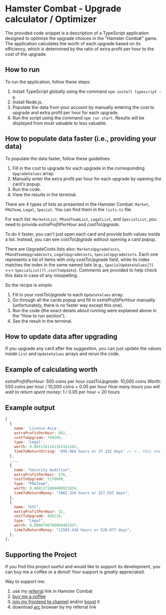 # Hamster Combat - Upgrade calculator / Optimizer

The provided code snippet is a description of a TypeScript application designed to optimize the upgrade choices in the "Hamster Combat" game. The application calculates the worth of each upgrade based on its efficiency, which is determined by the ratio of extra profit per hour to the cost of the upgrade.

## How to run

To run the application, follow these steps:

1. Install TypeScript globally using the command `npm install typescript -g`.
2. Install Node.js.
3. Populate the data from your account by manually entering the cost to upgrade and extra profit per hour for each upgrade.
4. Run the script using the command `npm run start`. Results will be displayed from most valuable to less valuable.

## How to populate data faster (i.e., providing your data)

To populate the data faster, follow these guidelines:

1. Fill in the cost to upgrade for each upgrade in the corresponding `UpgradeValues` array.
2. Manually enter the extra profit per hour for each upgrade by opening the card's popup.
3. Run the code.
4. View the results in the terminal.

There are 4 types of lists as presented in the Hamster Combat: `Market`, `PR&Team`, `Legal`, `Special`. You can find them in the `lists.ts` file.

For each list: `MarketsList`, `PRandTeamList`, `LegalList`, and `SpecialList`, you need to provide _extraProfitPerHour_ and _costToUpgrade_.

To do it faster, you can't just open each card and provide both values inside a list. Instead, you can see _costToUpgrade_ without opening a card popup.

There are UpgradeCosts lists also: `MarketsUpgradeCosts`, `PRandTeamUpgradeCosts`, `LegalUpgradeCosts`, `SpecialUpgradeCosts`. Each one represents a list of items with only _costToUpgrade_ field, while its index matches the index in the same named lists (e.g., `SpecialUpdateValues[7]` === `SpecialList[7].costToUpdate`). Comments are provided to help check this data in case of any misspelling.

So the recipe is simple:

1. Fill in your _costToUpgrade_ to each `UpdateValues` array.
2. Go through all the cards popup and fill in _extraProfitPerHour_ manually (unfortunately, there is no faster way except this one).
3. Run the code (the exact details about running were explained above in the "How to run section").
4. See the result in the terminal.

## How to update data after upgrading

If you upgrade any card after the suggestion, you can just update the values inside `List` and `UpdateValues` arrays and rerun the code.

## Example of calculating worth

_extraProfitPerHour_: 500 coins per hour
_costToUpgrade_: 10,000 coins
_Worth_: 500 coins per hour / 10,000 coins = 0.05 per hour
_How many hours you will wait to return spent money_: 1 / 0.05 per hour = 20 hours

## Example output

```javascript
[
  {
    name: 'Licence Asia',
    extraProfitPerHour: 892,
    costToUpgrade: 799200,
    type: 'Legal',
    worth: 0.0011161161161161162,
    timeToReturnString: '895.964 hours or 37.332 days' // <-- this one will be better to upgrade because you will faster return spent money
  },
  ...,
  {
    name: "Security Audition",
    extraProfitPerHour: 276,
    costToUpgrade: 2170000,
    type: "PR&Team",
    worth: 0.0001271889400921659,
    timeToReturnMoney: "7862.319 hours or 327.597 days",
  },
  {
    name: "KYC",
    extraProfitPerHour: 32,
    costToUpgrade: 400110,
    type: "Legal",
    worth: 0.0000799780060483367,
    timeToReturnMoney: "12503.438 hours or 520.977 days",
  },
];
```

## Supporting the Project

If you find this project useful and would like to support its development, you can buy me a coffee or a donut! Your support is greatly appreciated.

Way to support me:

1. use my [referral](https://t.me/hamster_Kombat_bot/start?startapp=kentId370558684) link in Hamster Combat
2. [buy me a coffee](https://pay.cloudtips.ru/p/24f584df)
3. [join my frontend tg channel](https://t.me/unsleeping706) and/or [boost](https://t.me/unsleeping706?boost) it
4. download [arc](https://arc.net/gift/ff151d58) browser by my referral link
